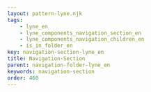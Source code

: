 ```yaml
---
layout: pattern-lyne.njk
tags: 
    - lyne_en
    - lyne_components_navigation_section_en
    - lyne_components_navigation_children_en
    - is_in_folder_en
key: navigation-section-lyne_en
title: Navigation-Section
parent: navigation-folder-lyne_en
keywords: navigation-section
order: 460
---
```

